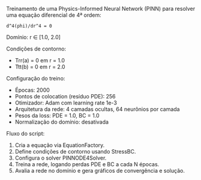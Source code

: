 
Treinamento de uma Physics-Informed Neural Network (PINN) para resolver 
uma equação diferencial de 4ª ordem:

    d^4(phi)/dr^4 = 0

Domínio: r ∈ [1.0, 2.0]

Condições de contorno:
- Trr(a) = 0 em r = 1.0
- Ttt(b) = 0 em r = 2.0

Configuração do treino:
- Épocas: 2000
- Pontos de colocation (resíduo PDE): 256
- Otimizador: Adam com learning rate 1e-3
- Arquitetura da rede: 4 camadas ocultas, 64 neurônios por camada
- Pesos da loss: PDE = 1.0, BC = 1.0
- Normalização do domínio: desativada

Fluxo do script:
1. Cria a equação via EquationFactory.
2. Define condições de contorno usando StressBC.
3. Configura o solver PINNODE4Solver.
4. Treina a rede, logando perdas PDE e BC a cada N épocas.
5. Avalia a rede no domínio e gera gráficos de convergência e solução.